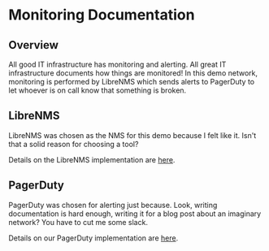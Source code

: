 # Monitoring Documentation

## Overview

All good IT infrastructure has monitoring and alerting. All great IT infrastructure documents how things are monitored! In this demo network, monitoring is performed by LibreNMS which sends alerts to PagerDuty to let whoever is on call know that something is broken.

## LibreNMS

LibreNMS was chosen as the NMS for this demo because I felt like it. Isn't that a solid reason for choosing a tool?

Details on the LibreNMS implementation are [here](LibreNMS/).

## PagerDuty

PagerDuty was chosen for alerting just because. Look, writing documentation is hard enough, writing it for a blog post about an imaginary network? You have to cut me some slack.

Details on our PagerDuty implementation are [here](PagerDuty/).
